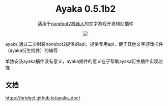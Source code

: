 <div align="center">

# Ayaka 0.5.1b2

适用于[nonebot2机器人](https://github.com/nonebot/nonebot2)的文字游戏开发辅助插件 

<img src="https://img.shields.io/pypi/pyversions/nonebot-plugin-ayaka">

</div>

ayaka 通过二次封装nonebot2提供的api，提供专用api，便于其他文字游戏插件（ayaka衍生插件）的编写

单独安装ayaka插件没有意义，ayaka插件的意义在于帮助ayaka衍生插件实现功能

## 文档

https://bridgel.github.io/ayaka_doc/

